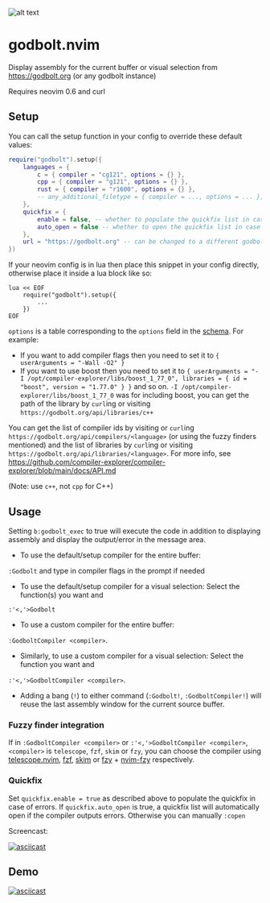 ![alt text](https://user-images.githubusercontent.com/36493671/143468676-089f623f-f913-4af6-bc78-dbfaa1e92c69.png)


# godbolt.nvim

Display assembly for the current buffer or visual selection from https://godbolt.org (or any godbolt instance)

Requires neovim 0.6 and curl

## Setup
You can call the setup function in your config to override these default values:

```lua
require("godbolt").setup({
    languages = {
        c = { compiler = "cg121", options = {} },
        cpp = { compiler = "g121", options = {} },
        rust = { compiler = "r1600", options = {} },
        -- any_additional_filetype = { compiler = ..., options = ... },
    },
    quickfix = {
        enable = false, -- whether to populate the quickfix list in case of errors
        auto_open = false -- whether to open the quickfix list in case of errors
    },
    url = "https://godbolt.org" -- can be changed to a different godbolt instance
})
```

If your neovim config is in lua then place this snippet in your config directly, otherwise place it inside a lua block like so:
```vim
lua << EOF
    require("godbolt").setup({
        ...
    })
EOF
```

`options` is a table corresponding to the `options` field in the [schema](https://github.com/compiler-explorer/compiler-explorer/blob/main/docs/API.md#post-apicompilercompiler-idcompile---perform-a-compilation). For example:

 - If you want to add compiler flags then you need to set it to `{ userArguments = "-Wall -O2" }`
 - If you want to use boost then you need to set it to `{ userArguments = "-I /opt/compiler-explorer/libs/boost_1_77_0", libraries = { id = "boost", version = "1.77.0" } }` and so on. `-I /opt/compiler-explorer/libs/boost_1_77_0` was for including boost, you can get the path of the library by `curl`ing or visiting `https://godbolt.org/api/libraries/c++`

You can get the list of compiler ids by visiting or `curl`ing `https://godbolt.org/api/compilers/<language>` (or using the fuzzy finders mentioned) and the list of libraries by `curl`ing or visiting `https://godbolt.org/api/libraries/<language>`. For more info, see https://github.com/compiler-explorer/compiler-explorer/blob/main/docs/API.md

(Note: use `c++`, not `cpp` for C++)


## Usage

  Setting `b:godbolt_exec` to true will execute the code in addition to displaying assembly and display the output/error in the message area.

 - To use the default/setup compiler for the entire buffer:

  `:Godbolt` and type in compiler flags in the prompt if needed
 - To use the default/setup compiler for a visual selection: Select the function(s) you want and

  `:'<,'>Godbolt`
 - To use a custom compiler for the entire buffer:

  `:GodboltCompiler <compiler>`.

 - Similarly, to use a custom compiler for a visual selection: Select the function you want and

  `:'<,'>GodboltCompiler <compiler>`.

 - Adding a bang (`!`) to either command (`:Godbolt!`, `:GodboltCompiler!`) will reuse the last assembly window for the current source buffer.

### Fuzzy finder integration

If in `:GodboltCompiler <compiler>` or `:'<,'>GodboltCompiler <compiler>`, `<compiler>` is `telescope`, `fzf`, `skim` or `fzy`, you can choose the compiler using [telescope.nvim](https://github.com/nvim-telescope/telescope.nvim), [fzf](https://github.com/junegunn/fzf), [skim](https://github.com/lotabout/skim) or [fzy](https://github.com/jhawthorn/fzy) + [nvim-fzy](https://github.com/mfussenegger/nvim-fzy) respectively.

### Quickfix
Set `quickfix.enable = true` as described above to populate the quickfix in case of errors.
If `quickfix.auto_open` is true, a quickfix list will automatically open if the compiler outputs errors. Otherwise you can manually `:copen`

Screencast:

[![asciicast](https://asciinema.org/a/ChS7h6JM2vrco2Y71tVKb4tg3.svg)](https://asciinema.org/a/ChS7h6JM2vrco2Y71tVKb4tg3)

## Demo
[![asciicast](https://asciinema.org/a/451832.svg)](https://asciinema.org/a/451832)
